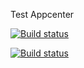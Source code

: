 Test Appcenter

[![Build status](https://build.appcenter.ms/v0.1/apps/4726ee14-c1ed-4c4b-9f86-9ce94a4b4f05/branches/dev/badge)](https://appcenter.ms)

[![Build status](https://build.appcenter.ms/v0.1/apps/70ccb6e6-11c6-4df9-a100-9ed878fecdf2/branches/dev/badge)](https://appcenter.ms)

